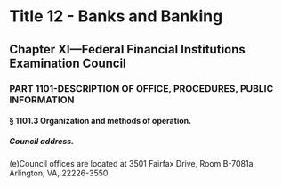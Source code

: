 
# Title 12 - Banks and Banking
## Chapter XI—Federal Financial Institutions Examination Council
### PART 1101-DESCRIPTION OF OFFICE, PROCEDURES, PUBLIC INFORMATION
#### § 1101.3 Organization and methods of operation.
##### Council address.

(e)Council offices are located at 3501 Fairfax Drive, Room B-7081a, Arlington, VA, 22226-3550.
